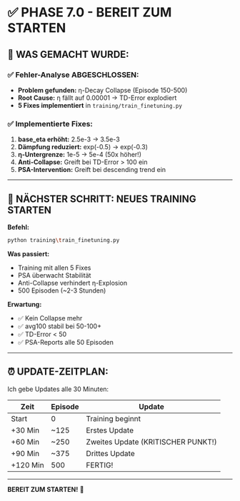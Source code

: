 # ✅ PHASE 7.0 - BEREIT ZUM STARTEN

## 🎯 WAS GEMACHT WURDE:

### ✅ Fehler-Analyse ABGESCHLOSSEN:
- **Problem gefunden:** η-Decay Collapse (Episode 150-500)
- **Root Cause:** η fällt auf 0.00001 → TD-Error explodiert
- **5 Fixes implementiert** in `training/train_finetuning.py`

### ✅ Implementierte Fixes:
1. **base_eta erhöht:** 2.5e-3 → 3.5e-3
2. **Dämpfung reduziert:** exp(-0.5) → exp(-0.3)
3. **η-Untergrenze:** 1e-5 → 5e-4 (50x höher!)
4. **Anti-Collapse:** Greift bei TD-Error > 100 ein
5. **PSA-Intervention:** Greift bei descending trend ein

---

## 🚀 NÄCHSTER SCHRITT: NEUES TRAINING STARTEN

**Befehl:**
```bash
python training\train_finetuning.py
```

**Was passiert:**
- Training mit allen 5 Fixes
- PSA überwacht Stabilität
- Anti-Collapse verhindert η-Explosion
- 500 Episoden (~2-3 Stunden)

**Erwartung:**
- ✅ Kein Collapse mehr
- ✅ avg100 stabil bei 50-100+
- ✅ TD-Error < 50
- ✅ PSA-Reports alle 50 Episoden

---

## ⏰ UPDATE-ZEITPLAN:

Ich gebe Updates alle 30 Minuten:

| Zeit | Episode | Update |
|------|---------|--------|
| Start | 0 | Training beginnt |
| +30 Min | ~125 | Erstes Update |
| +60 Min | ~250 | Zweites Update (KRITISCHER PUNKT!) |
| +90 Min | ~375 | Drittes Update |
| +120 Min | 500 | FERTIG! |

---

**BEREIT ZUM STARTEN!** 🚀

